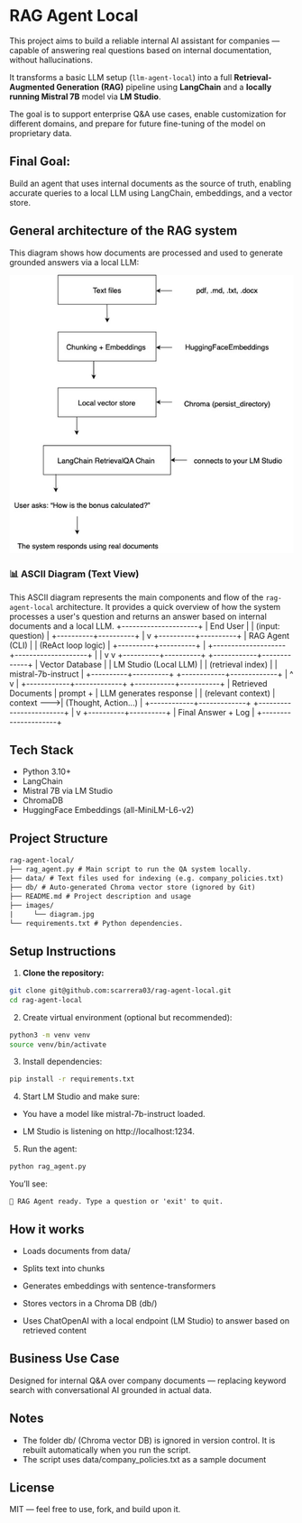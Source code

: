 # RAG Agent Local

This project aims to build a reliable internal AI assistant for companies — capable of answering real questions based on internal documentation, without hallucinations.

It transforms a basic LLM setup (`llm-agent-local`) into a full **Retrieval-Augmented Generation (RAG)** pipeline using **LangChain** and a **locally running Mistral 7B** model via **LM Studio**.

The goal is to support enterprise Q&A use cases, enable customization for different domains, and prepare for future fine-tuning of the model on proprietary data.

## Final Goal:

Build an agent that uses internal documents as the source of truth, enabling accurate queries to a local LLM using LangChain, embeddings, and a vector store.

## General architecture of the RAG system

This diagram shows how documents are processed and used to generate grounded answers via a local LLM:

<p align="center">
  <img src="images/diagram.jpg" alt="RAG architecture diagram" width="600"/>
</p>

### 📊 ASCII Diagram (Text View)

This ASCII diagram represents the main components and flow of the `rag-agent-local` architecture. It provides a quick overview of how the system processes a user's question and returns an answer based on internal documents and a local LLM.
                        +---------------------+
                        |     End User        |
                        | (input: question)   |
                        +----------+----------+
                                   |
                                   v
                        +----------+----------+
                        |   RAG Agent (CLI)   |
                        | (ReAct loop logic)  |
                        +----------+----------+
                                   |
              +--------------------+--------------------+
              |                                         |
              v                                         v
   +----------+----------+                 +------------+-------------+
   |  Vector Database    |                 |  LM Studio (Local LLM)   |
   |  (retrieval index)  |                 |  mistral-7b-instruct     |
   +----------+----------+                 +------------+-------------+
              |                                         ^
              v                                         |
 +------------+-------------+               +-----------+-----------+
 |  Retrieved Documents     |   prompt +    | LLM generates response |
 |  (relevant context)      |   context --->| (Thought, Action...)   |
 +------------+-------------+               +------------------------+
                                   |
                                   v
                        +----------+----------+
                        | Final Answer + Log  |
                        +---------------------+



## Tech Stack

- Python 3.10+
- LangChain
- Mistral 7B via LM Studio
- ChromaDB
- HuggingFace Embeddings (all-MiniLM-L6-v2)
  
## Project Structure

```
rag-agent-local/
├── rag_agent.py # Main script to run the QA system locally.
├── data/ # Text files used for indexing (e.g. company_policies.txt)
├── db/ # Auto-generated Chroma vector store (ignored by Git)
├── README.md # Project description and usage
├── images/
|     └── diagram.jpg
└── requirements.txt # Python dependencies.
```

## Setup Instructions

1. **Clone the repository:**
```bash
git clone git@github.com:scarrera03/rag-agent-local.git
cd rag-agent-local
```

2. Create virtual environment (optional but recommended):
```bash
python3 -m venv venv
source venv/bin/activate
```

3. Install dependencies:
```bash
pip install -r requirements.txt
```

4. Start LM Studio and make sure:

- You have a model like mistral-7b-instruct loaded.

- LM Studio is listening on http://localhost:1234.
  
5. Run the agent:
```bash
python rag_agent.py
```
You’ll see:
```pgsql
🤖 RAG Agent ready. Type a question or 'exit' to quit.
```

## How it works

- Loads documents from data/

- Splits text into chunks

- Generates embeddings with sentence-transformers

- Stores vectors in a Chroma DB (db/)

- Uses ChatOpenAI with a local endpoint (LM Studio) to answer based on retrieved content
  
## Business Use Case
Designed for internal Q&A over company documents — replacing keyword search with conversational AI grounded in actual data.

## Notes
- The folder db/ (Chroma vector DB) is ignored in version control. It is rebuilt automatically when you run the script.
- The script uses data/company_policies.txt as a sample document

## License
MIT — feel free to use, fork, and build upon it.
